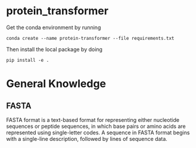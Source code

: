 # protein_transformer

Get the conda environment by running
```
conda create --name protein-transformer --file requirements.txt
```
Then install the local package by doing
```
pip install -e .
```

# General Knowledge

## FASTA
FASTA format is a text-based format for representing either nucleotide sequences or peptide sequences, in which base pairs or amino acids are represented using single-letter codes. A sequence in FASTA format begins with a single-line description, followed by lines of sequence data.
